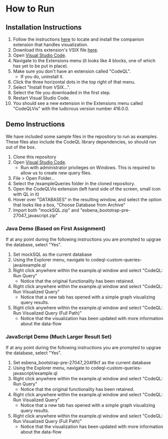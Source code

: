 # How to Run

## Installation Instructions
1. Follow the instructions [here](https://github.com/CodeQL-Visualization/vscode-debug-visualizer) to locate and install the companion extension that handles visualization.
1. Download this extension's VSIX file [here](https://drive.google.com/file/d/1OtPz9uDCle7Qfm_N-hQRFZmhWkW09-L-/view?usp=sharing).
1. Open [Visual Studio Code](https://code.visualstudio.com/download).
1. Navigate to the Extensions menu (it looks like 4 blocks, one of which has yet to be put in place).
1. Make sure you don't have an extension called "CodeQL".
   * If you do, uninstall it.
1. Click the three horizontal dots in the top right of that menu.
1. Select "Install from VSIX...".
1. Select the file you downloaded in the first step.
1. Restart Visual Studio Code.
1. You should see a new extension in the Extensions menu called "CodeQLVis" with the ludicrous version number 416.0.0.


## Demo Instructions
We have included some sample files in the repository to run as examples. These files also include the CodeQL library dependencies, so should run out of the box. 
1. Clone this repository
1. Open [Visual Studio Code](https://code.visualstudio.com/download).
   * Run with administrator privileges on Windows. This is required to allow us to create new query files.
1. File > Open Folder...
1. Select the /exampleQueries folder in the cloned repository.
1. Open the CodeQLVis extension (left hand side of the screen, small icon with QL in it)
1. Hover over "DATABASES" in the resulting window, and select the option that looks like a box, "Choose Database from Archive"
1. Import both "mockSQL.zip" and "esbena_bootstrap-pre-27047_javascript.zip"

### Java Demo (Based on First Assignment)
If at any point during the following instructions you are prompted to upgrae the database, select "Yes".
1. Set mockSQL as the current database
1. Using the Explorer menu, navigate to codeql-custom-queries-java/example.ql
1. Right click anywhere within the example.ql window and select "CodeQL: Run Query"
   * Notice that the original functionality has been retained.
1. Right click anywhere within the example.ql window and select "CodeQL: Run Visualized Query"
   * Notice that a new tab has opened with a simple graph visualizing query results.
1. Right click anywhere within the example.ql window and select "CodeQL: Run Visualized Query (Full Path)"
   * Notice that the visualization has been updated with more information about the data-flow
   
### JavaScript Demo (Much Larger Result Set)
If at any point during the following instructions you are prompted to upgrae the database, select "Yes".
1. Set esbena_bootstrap-pre-27047_204f9cf as the current database
1. Using the Explorer menu, navigate to codeql-custom-queries-javascript/example.ql
1. Right click anywhere within the example.ql window and select "CodeQL: Run Query"
   * Notice that the original functionality has been retained.
1. Right click anywhere within the example.ql window and select "CodeQL: Run Visualized Query"
   * Notice that a new tab has opened with a simple graph visualizing query results.
1. Right click anywhere within the example.ql window and select "CodeQL: Run Visualized Query (Full Path)"
   * Notice that the visualization has been updated with more information about the data-flow
